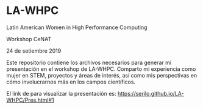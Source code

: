 # LA-WHPC

Latin American Women in High Performance Computing

Workshop CeNAT

24 de setiembre 2019

Este repositorio contiene los archivos necesarios para generar mi presentación en el workshop de LA-WHPC. Comparto mi experiencia como mujer en STEM, proyectos y áreas de interés, así como mis perspectivas en cómo involucrarnos más en los campos científicos.  

El link de para visualizar la presentación es:
https://serilo.github.io/LA-WHPC/Pres.html#1
